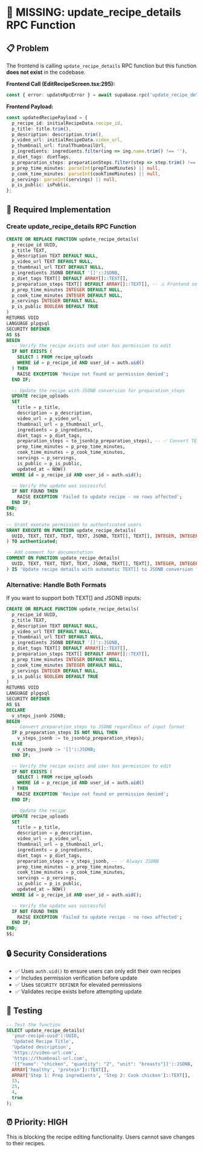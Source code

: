 # 🚨 MISSING: update_recipe_details RPC Function

## 📋 **Problem**
The frontend is calling `update_recipe_details` RPC function but this function **does not exist** in the codebase.

**Frontend Call (EditRecipeScreen.tsx:295):**
```typescript
const { error: updateRpcError } = await supabase.rpc('update_recipe_details', updatedRecipePayload);
```

**Frontend Payload:**
```typescript
const updatedRecipePayload = {
  p_recipe_id: initialRecipeData.recipe_id,
  p_title: title.trim(),
  p_description: description.trim(),
  p_video_url: initialRecipeData.video_url,
  p_thumbnail_url: finalThumbnailUrl,
  p_ingredients: ingredients.filter(ing => ing.name.trim() !== ''),
  p_diet_tags: dietTags,
  p_preparation_steps: preparationSteps.filter(step => step.trim() !== ''), // ⚠️ Expects JSONB now
  p_prep_time_minutes: parseInt(prepTimeMinutes) || null,
  p_cook_time_minutes: parseInt(cookTimeMinutes) || null,
  p_servings: parseInt(servings) || null,
  p_is_public: isPublic,
};
```

## 🔧 **Required Implementation**

### **Create update_recipe_details RPC Function**
```sql
CREATE OR REPLACE FUNCTION update_recipe_details(
  p_recipe_id UUID,
  p_title TEXT,
  p_description TEXT DEFAULT NULL,
  p_video_url TEXT DEFAULT NULL,
  p_thumbnail_url TEXT DEFAULT NULL,
  p_ingredients JSONB DEFAULT '[]'::JSONB,
  p_diet_tags TEXT[] DEFAULT ARRAY[]::TEXT[],
  p_preparation_steps TEXT[] DEFAULT ARRAY[]::TEXT[], -- ⚠️ Frontend sends TEXT[], convert to JSONB
  p_prep_time_minutes INTEGER DEFAULT NULL,
  p_cook_time_minutes INTEGER DEFAULT NULL,
  p_servings INTEGER DEFAULT NULL,
  p_is_public BOOLEAN DEFAULT TRUE
)
RETURNS VOID
LANGUAGE plpgsql
SECURITY DEFINER
AS $$
BEGIN
  -- Verify the recipe exists and user has permission to edit
  IF NOT EXISTS (
    SELECT 1 FROM recipe_uploads 
    WHERE id = p_recipe_id AND user_id = auth.uid()
  ) THEN
    RAISE EXCEPTION 'Recipe not found or permission denied';
  END IF;

  -- Update the recipe with JSONB conversion for preparation_steps
  UPDATE recipe_uploads 
  SET 
    title = p_title,
    description = p_description,
    video_url = p_video_url,
    thumbnail_url = p_thumbnail_url,
    ingredients = p_ingredients,
    diet_tags = p_diet_tags,
    preparation_steps = to_jsonb(p_preparation_steps), -- ✅ Convert TEXT[] to JSONB
    prep_time_minutes = p_prep_time_minutes,
    cook_time_minutes = p_cook_time_minutes,
    servings = p_servings,
    is_public = p_is_public,
    updated_at = NOW()
  WHERE id = p_recipe_id AND user_id = auth.uid();

  -- Verify the update was successful
  IF NOT FOUND THEN
    RAISE EXCEPTION 'Failed to update recipe - no rows affected';
  END IF;
END;
$$;

-- Grant execute permission to authenticated users
GRANT EXECUTE ON FUNCTION update_recipe_details(
  UUID, TEXT, TEXT, TEXT, TEXT, JSONB, TEXT[], TEXT[], INTEGER, INTEGER, INTEGER, BOOLEAN
) TO authenticated;

-- Add comment for documentation
COMMENT ON FUNCTION update_recipe_details(
  UUID, TEXT, TEXT, TEXT, TEXT, JSONB, TEXT[], TEXT[], INTEGER, INTEGER, INTEGER, BOOLEAN
) IS 'Update recipe details with automatic TEXT[] to JSONB conversion for preparation_steps';
```

### **Alternative: Handle Both Formats**
If you want to support both TEXT[] and JSONB inputs:

```sql
CREATE OR REPLACE FUNCTION update_recipe_details(
  p_recipe_id UUID,
  p_title TEXT,
  p_description TEXT DEFAULT NULL,
  p_video_url TEXT DEFAULT NULL,
  p_thumbnail_url TEXT DEFAULT NULL,
  p_ingredients JSONB DEFAULT '[]'::JSONB,
  p_diet_tags TEXT[] DEFAULT ARRAY[]::TEXT[],
  p_preparation_steps TEXT[] DEFAULT ARRAY[]::TEXT[],
  p_prep_time_minutes INTEGER DEFAULT NULL,
  p_cook_time_minutes INTEGER DEFAULT NULL,
  p_servings INTEGER DEFAULT NULL,
  p_is_public BOOLEAN DEFAULT TRUE
)
RETURNS VOID
LANGUAGE plpgsql
SECURITY DEFINER
AS $$
DECLARE
  v_steps_jsonb JSONB;
BEGIN
  -- Convert preparation_steps to JSONB regardless of input format
  IF p_preparation_steps IS NOT NULL THEN
    v_steps_jsonb := to_jsonb(p_preparation_steps);
  ELSE
    v_steps_jsonb := '[]'::JSONB;
  END IF;

  -- Verify the recipe exists and user has permission to edit
  IF NOT EXISTS (
    SELECT 1 FROM recipe_uploads 
    WHERE id = p_recipe_id AND user_id = auth.uid()
  ) THEN
    RAISE EXCEPTION 'Recipe not found or permission denied';
  END IF;

  -- Update the recipe
  UPDATE recipe_uploads 
  SET 
    title = p_title,
    description = p_description,
    video_url = p_video_url,
    thumbnail_url = p_thumbnail_url,
    ingredients = p_ingredients,
    diet_tags = p_diet_tags,
    preparation_steps = v_steps_jsonb, -- ✅ Always JSONB
    prep_time_minutes = p_prep_time_minutes,
    cook_time_minutes = p_cook_time_minutes,
    servings = p_servings,
    is_public = p_is_public,
    updated_at = NOW()
  WHERE id = p_recipe_id AND user_id = auth.uid();

  -- Verify the update was successful
  IF NOT FOUND THEN
    RAISE EXCEPTION 'Failed to update recipe - no rows affected';
  END IF;
END;
$$;
```

## 🔒 **Security Considerations**
- ✅ Uses `auth.uid()` to ensure users can only edit their own recipes
- ✅ Includes permission verification before update
- ✅ Uses `SECURITY DEFINER` for elevated permissions
- ✅ Validates recipe exists before attempting update

## 🧪 **Testing**
```sql
-- Test the function
SELECT update_recipe_details(
  'your-recipe-uuid'::UUID,
  'Updated Recipe Title',
  'Updated description',
  'https://video-url.com',
  'https://thumbnail-url.com',
  '[{"name": "chicken", "quantity": "2", "unit": "breasts"}]'::JSONB,
  ARRAY['healthy', 'protein']::TEXT[],
  ARRAY['Step 1: Prep ingredients', 'Step 2: Cook chicken']::TEXT[],
  15,
  25,
  4,
  true
);
```

## ⏰ **Priority: HIGH**
This is blocking the recipe editing functionality. Users cannot save changes to their recipes. 
